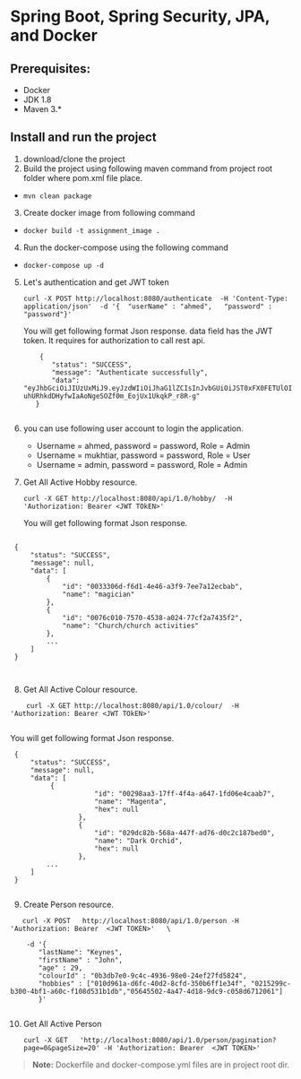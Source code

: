 # Spring Boot, Spring Security,  JPA, and Docker  

## Prerequisites:
* Docker 
* JDK 1.8 
* Maven 3.*


## Install and run the project 
1. download/clone the project 
2. Build the project using following maven command from project root folder where pom.xml file place.
  * `mvn clean package`
3. Create docker image from following command 
  * `docker build -t assignment_image .`
4. Run the docker-compose using the following command   
  * `docker-compose up -d` 
  
     
5. Let's authentication and get JWT token 

   ``` 
   curl -X POST http://localhost:8080/authenticate  -H 'Content-Type: application/json'  -d '{	"userName" : "ahmed",	"password" : "password"}' 
   ```
    
   You will get following format Json response. data field has the JWT token. It requires for authorization to call rest api.
   
    ```
        {
           "status": "SUCCESS",
           "message": "Authenticate successfully",
           "data": "eyJhbGciOiJIUzUxMiJ9.eyJzdWIiOiJhaG1lZCIsInJvbGUiOiJST0xFX0FETUlOIiwidXNlck5hbWUiOiJhaG1lZCIsImV4cCI6MTU3OTgzMTk1NywiaWF0IjoxNTc5NzQ1NTU3fQ.wFc6ORT_ttfJHZRqOySrFp3YqMHPPLUkNoM47NI9ru-uhURhkdDHyfwIaAoNgeSOZf0m_EojUx1UkqkP_r8R-g"
       }
       
     ```

6. you can use following user account to login the application.
   * Username = ahmed, password = password, Role = Admin
   * Username = mukhtiar, password = password, Role = User
   * Username = admin, password = password, Role = Admin

7. Get All Active Hobby  resource.
     ``` 
    curl -X GET http://localhost:8080/api/1.0/hobby/  -H 'Authorization: Bearer <JWT TOkEN>'
    
     ```

   You will get following format Json response.
   
 ```
 
  {
      "status": "SUCCESS",
      "message": null,
      "data": [
          {
              "id": "0033306d-f6d1-4e46-a3f9-7ee7a12ecbab",
              "name": "magician"
          },
          {
              "id": "0076c010-7570-4538-a024-77cf2a7435f2",
              "name": "Church/church activities"
          },
          ...
      ]
  }   
  
        
  ```
  
8. Get All Active Colour  resource.
 ```
     curl -X GET http://localhost:8080/api/1.0/colour/  -H 'Authorization: Bearer <JWT TOkEN>' 
     
 ```


   You will get following format Json response.
   
 ```
  {
      "status": "SUCCESS",
      "message": null,
      "data": [
           {
                      "id": "00298aa3-17ff-4f4a-a647-1fd06e4caab7",
                      "name": "Magenta",
                      "hex": null
                  },
                  {
                      "id": "029dc82b-568a-447f-ad76-d0c2c187bed0",
                      "name": "Dark Orchid",
                      "hex": null
                  },
          ...
      ]
  }  
   
  ```
  
9. Create Person resource.


  ``` 
     curl -X POST   http://localhost:8080/api/1.0/person -H 'Authorization: Bearer  <JWT TOKEN>'   \
    
      -d '{
    	 "lastName": "Keynes",
    	 "firstName" : "John",
    	 "age" : 29,
    	 "colourId" : "0b3db7e0-9c4c-4936-98e0-24ef27fd5824",
    	 "hobbies" : ["010d961a-d6fc-40d2-8cfd-350b6ff1e34f", "0215299c-b300-4bf1-a60c-f108d531b1db","05645502-4a47-4d18-9dc9-c058d6712061"]
         }'
         
  ``` 
     
10. Get All Active Person 

    ``` 
    curl -X GET   'http://localhost:8080/api/1.0/person/pagination?page=0&pageSize=20' -H 'Authorization: Bearer  <JWT TOKEN>'
     ``` 

> **Note:** Dockerfile and docker-compose.yml files are in project root dir.


